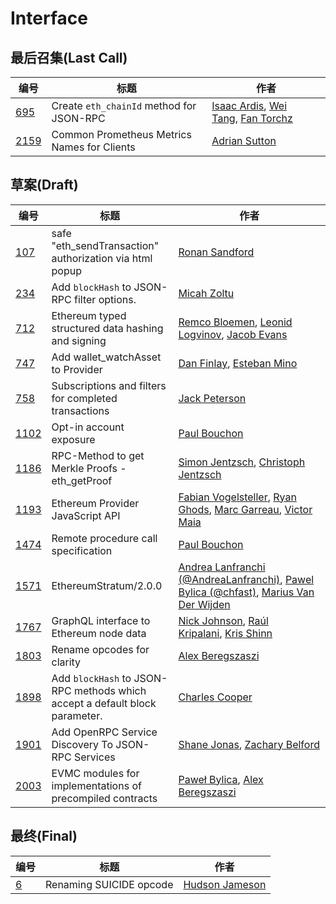 # Interface

## 最后召集(Last Call)

| 编号 | 标题 | 作者 |
| --- | --- | --- |
| [695](eip-695.md) | Create `eth_chainId` method for JSON-RPC | [Isaac Ardis](mailto:isaac.ardis@gmail.com), [Wei Tang](https://github.com/sorpaas), [Fan Torchz](https://github.com/tcz001) |
| [2159](eip-2159.md) | Common Prometheus Metrics Names for Clients | [Adrian Sutton](https://github.com/ajsutton) |

## 草案(Draft)

| 编号 | 标题 | 作者 |
| --- | --- | --- |
| [107](eip-107.md) | safe "eth_sendTransaction" authorization via html popup | [Ronan Sandford](https://github.com/wighawag) |
| [234](eip-234.md) | Add `blockHash` to JSON-RPC filter options. | [Micah Zoltu](https://github.com/MicahZoltu) |
| [712](eip-712.md) | Ethereum typed structured data hashing and signing | [Remco Bloemen](mailto:remco@wicked.ventures), [Leonid Logvinov](mailto:logvinov.leon@gmail.com), [Jacob Evans](mailto:jacob@dekz.net) |
| [747](eip-747.md) | Add wallet_watchAsset to Provider | [Dan Finlay](https://github.com/danfinlay), [Esteban Mino](https://github.com/estebanmino) |
| [758](eip-758.md) | Subscriptions and filters for completed transactions | [Jack Peterson](mailto:jack@tinybike.net) |
| [1102](eip-1102.md) | Opt-in account exposure | [Paul Bouchon](mailto:mail@bitpshr.net) |
| [1186](eip-1186.md) | RPC-Method to get Merkle Proofs - eth_getProof | [Simon Jentzsch](mailto:simon.jentzsch@slock.it), [Christoph Jentzsch](mailto:christoph.jentzsch@slock.it) |
| [1193](eip-1193.md) | Ethereum Provider JavaScript API | [Fabian Vogelsteller](https://github.com/frozeman), [Ryan Ghods](https://github.com/ryanio), [Marc Garreau](https://github.com/marcgarreau), [Victor Maia](https://github.com/MaiaVictor) |
| [1474](eip-1474.md) | Remote procedure call specification | [Paul Bouchon](mailto:mail@bitpshr.net) |
| [1571](eip-1571.md) | EthereumStratum/2.0.0 | [Andrea Lanfranchi (@AndreaLanfranchi)](mailto:andrea.lanfranchi@gmail.com), [Pawel Bylica (@chfast)](mailto:pawel@ethereum.org), [Marius Van Der Wijden](https://github.com/MariusVanDerWijden) |
| [1767](eip-1767.md) | GraphQL interface to Ethereum node data | [Nick Johnson](https://github.com/arachnid), [Raúl Kripalani](https://github.com/raulk), [Kris Shinn](https://github.com/kshinn) |
| [1803](eip-1803.md) | Rename opcodes for clarity | [Alex Beregszaszi](https://github.com/axic) |
| [1898](eip-1898.md) | Add `blockHash` to JSON-RPC methods which accept a default block parameter. | [Charles Cooper](https://github.com/charles-cooper) |
| [1901](eip-1901.md) | Add OpenRPC Service Discovery To JSON-RPC Services | [Shane Jonas](https://github.com/shanejonas), [Zachary Belford](https://github.com/belfordz) |
| [2003](eip-2003.md) | EVMC modules for implementations of precompiled contracts | [Paweł Bylica](https://github.com/chfast), [Alex Beregszaszi](https://github.com/axic) |

## 最终(Final)

| 编号 | 标题 | 作者 |
| --- | --- | --- |
| [6](eip-6.md) | Renaming SUICIDE opcode | [Hudson Jameson](mailto:hudson@hudsonjameson.com) |


